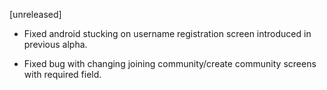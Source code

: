 [unreleased]

* Fixed android stucking on username registration screen introduced in previous alpha.

* Fixed bug with changing joining community/create community screens with required field.